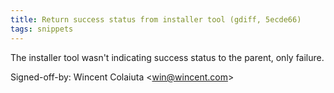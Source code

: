 ```yaml
---
title: Return success status from installer tool (gdiff, 5ecde66)
tags: snippets
---
```


The installer tool wasn't indicating success status to the parent, only failure.

Signed-off-by: Wincent Colaiuta &lt;win@wincent.com&gt;
